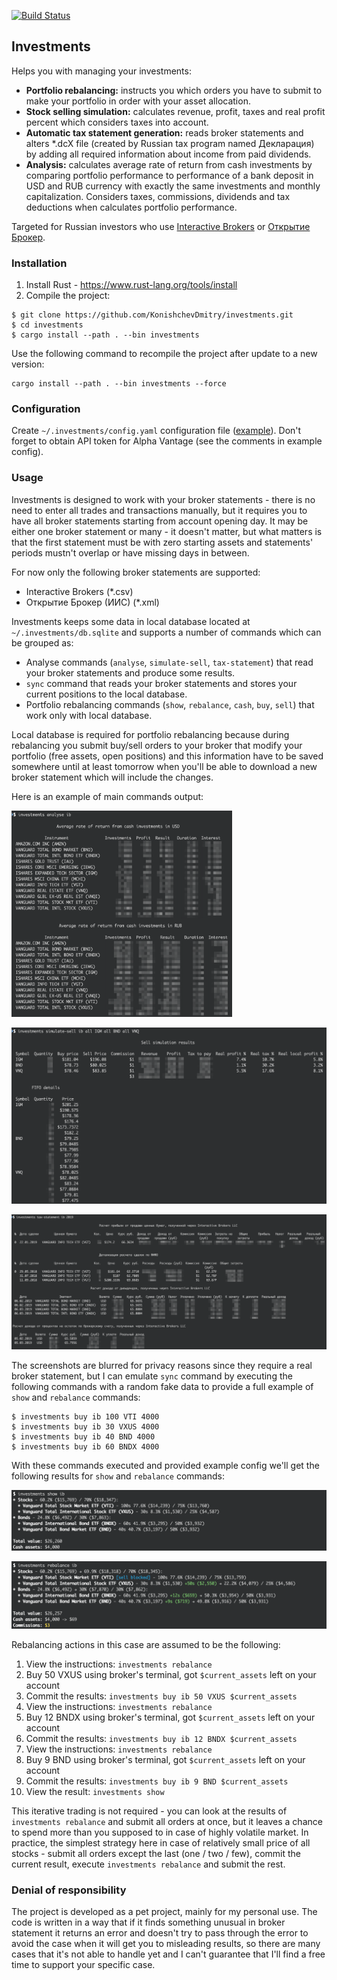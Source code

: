 [![Build Status](https://travis-ci.com/KonishchevDmitry/investments.svg?branch=master)](https://travis-ci.com/KonishchevDmitry/investments)

## Investments

Helps you with managing your investments:
* **Portfolio rebalancing:** instructs you which orders you have to submit to make your portfolio in order with your asset
  allocation.
* **Stock selling simulation:** calculates revenue, profit, taxes and real profit percent which considers taxes into
  account.
* **Automatic tax statement generation:** reads broker statements and alters *.dcX file (created by Russian tax program named
  Декларация) by adding all required information about income from paid dividends.
* **Analysis:** calculates average rate of return from cash investments by comparing portfolio performance to
  performance of a bank deposit in USD and RUB currency with exactly the same investments and monthly capitalization.
  Considers taxes, commissions, dividends and tax deductions when calculates portfolio performance.

Targeted for Russian investors who use [Interactive Brokers](http://interactivebrokers.com) or
[Открытие Брокер](https://open-broker.ru).

### Installation

1. Install Rust - https://www.rust-lang.org/tools/install
2. Compile the project:
```
$ git clone https://github.com/KonishchevDmitry/investments.git
$ cd investments
$ cargo install --path . --bin investments
```

Use the following command to recompile the project after update to a new version:
```
cargo install --path . --bin investments --force
```

### Configuration

Create `~/.investments/config.yaml` configuration file ([example](config-example.yaml)). Don't forget to obtain API
token for Alpha Vantage (see the comments in example config).

### Usage

Investments is designed to work with your broker statements - there is no need to enter all trades and transactions
manually, but it requires you to have all broker statements starting from account opening day. It may be either one
broker statement or many - it doesn't matter, but what matters is that the first statement must be with zero starting
assets and statements' periods mustn't overlap or have missing days in between.

For now only the following broker statements are supported:
* Interactive Brokers (*.csv)
* Открытие Брокер (ИИС) (*.xml)

Investments keeps some data in local database located at `~/.investments/db.sqlite` and supports a number of commands
which can be grouped as:
* Analyse commands (`analyse`, `simulate-sell`, `tax-statement`) that read your broker statements and produce some
  results.
* `sync` command that reads your broker statements and stores your current positions to the local database.
* Portfolio rebalancing commands (`show`, `rebalance`, `cash`, `buy`, `sell`) that work only with local database.

Local database is required for portfolio rebalancing because during rebalancing you submit buy/sell orders to your
broker that modify your portfolio (free assets, open positions) and this information have to be saved somewhere until at
least tomorrow when you'll be able to download a new broker statement which will include the changes.

Here is an example of main commands output:

<img src="/images/analyse.png?raw=true" width="70%" height="70%" alt="investments analyse" title="investments analyse">

![investments simulate-sell](/images/simulate-sell.png?raw=true "investments simulate-sell")

![investments tax-statement](/images/tax-statement.png?raw=true "investments tax-statement")

The screenshots are blurred for privacy reasons since they require a real broker statement, but I can emulate `sync`
command by executing the following commands with a random fake data to provide a full example of `show` and `rebalance`
commands:
```
$ investments buy ib 100 VTI 4000
$ investments buy ib 30 VXUS 4000
$ investments buy ib 40 BND 4000
$ investments buy ib 60 BNDX 4000
```

With these commands executed and provided example config we'll get the following results for `show` and `rebalance`
commands:

![investments show](/images/show.png?raw=true "investments show")

![investments rebalance](/images/rebalance.png?raw=true "investments rebalance")

Rebalancing actions in this case are assumed to be the following:
1. View the instructions: `investments rebalance`
2. Buy 50 VXUS using broker's terminal, got `$current_assets` left on your account
3. Commit the results: `investments buy ib 50 VXUS $current_assets`
4. View the instructions: `investments rebalance`
5. Buy 12 BNDX using broker's terminal, got `$current_assets` left on your account
6. Commit the results: `investments buy ib 12 BNDX $current_assets`
7. View the instructions: `investments rebalance`
8. Buy 9 BND using broker's terminal, got `$current_assets` left on your account
9. Commit the results: `investments buy ib 9 BND $current_assets`
10. View the result: `investments show`

This iterative trading is not required - you can look at the results of `investments rebalance` and submit all orders at
once, but it leaves a chance to spend more than you supposed to in case of highly volatile market. In practice, the
simplest strategy here in case of relatively small price of all stocks - submit all orders except the last (one / two /
few), commit the current result, execute `investments rebalance` and submit the rest.


### Denial of responsibility

The project is developed as a pet project, mainly for my personal use. The code is written in a way that if it finds
something unusual in broker statement it returns an error and doesn't try to pass through the error to avoid the case
when it will get you to misleading results, so there are many cases that it's not able to handle yet and I can't
guarantee that I'll find a free time to support your specific case.
